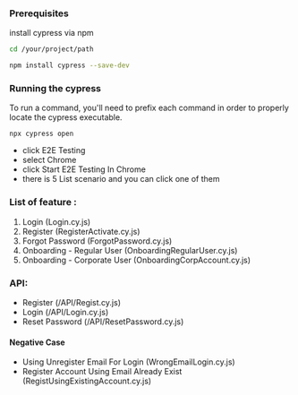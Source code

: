 ### Prerequisites

install cypress via npm
  ```sh
  cd /your/project/path
  ```
  ```sh
  npm install cypress --save-dev
  ```

### Running the cypress
To run a command, you'll need to prefix each command in order to properly locate the cypress executable.

    npx cypress open

* click E2E Testing
* select Chrome
* click Start E2E Testing In Chrome
* there is 5 List scenario and you can click one of them

### List of feature :
1. Login (Login.cy.js)
2. Register (RegisterActivate.cy.js)
3. Forgot Password (ForgotPassword.cy.js)
4. Onboarding - Regular User (OnboardingRegularUser.cy.js)
5. Onboarding - Corporate User (OnboardingCorpAccount.cy.js)

### API: 
- Register (/API/Regist.cy.js)
- Login (/API/Login.cy.js)
- Reset Password (/API/ResetPassword.cy.js)
#### Negative Case
- Using Unregister Email For Login (WrongEmailLogin.cy.js)
- Register Account Using Email Already Exist (RegistUsingExistingAccount.cy.js)